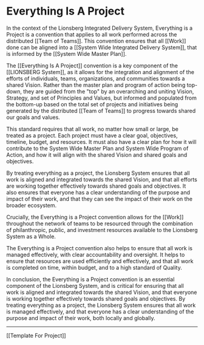 # Everything Is A Project

In the context of the Lionsberg Integrated Delivery System, Everything is a Project is a convention that applies to all work performed across the distributed [[Team of Teams]]. This convention ensures that all [[Work]] done can be aligned into a [[System Wide Integrated Delivery System]], that is informed by the [[System Wide Master Plan]].  

The [[Everything Is A Project]] convention is a key component of the [[LIONSBERG System]], as it allows for the integration and alignment of the efforts of individuals, teams, organizations, and communities towards a shared Vision. Rather than the master plan and program of action being top-down, they are guided from the "top" by an overarching and uniting Vision, Strategy, and set of Principles and Values, but informed and populated from the bottom-up based on the total set of projects and initiatives being generated by the distributed [[Team of Teams]] to progress towards shared our goals and values.

This standard requires that all work, no matter how small or large, be treated as a project. Each project must have a clear goal, objectives, timeline, budget, and resources. It must also have a clear plan for how it will contribute to the System Wide Master Plan and System Wide Program of Action, and how it will align with the shared Vision and shared goals and objectives.

By treating everything as a project, the Lionsberg System ensures that all work is aligned and integrated towards the shared Vision, and that all efforts are working together effectively towards shared goals and objectives. It also ensures that everyone has a clear understanding of the purpose and impact of their work, and that they can see the impact of their work on the broader ecosystem.  

Crucially, the Everything is a Project convention allows for the [[Work]] throughout the network of teams to be resourced through the combination of philanthropic, public, and investment resources available to the Lionsberg System as a Whole. 

The Everything is a Project convention also helps to ensure that all work is managed effectively, with clear accountability and oversight. It helps to ensure that resources are used efficiently and effectively, and that all work is completed on time, within budget, and to a high standard of Quality. 

In conclusion, the Everything is a Project convention is an essential component of the Lionsberg System, and is critical for ensuring that all work is aligned and integrated towards the shared Vision, and that everyone is working together effectively towards shared goals and objectives. By treating everything as a project, the Lionsberg System ensures that all work is managed effectively, and that everyone has a clear understanding of the purpose and impact of their work, both locally and globally. 
___
[[Template For Project]]  

